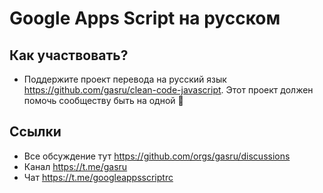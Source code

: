 # Google Apps Script на русском

## Как участвовать?

- Поддержите проект перевода на русский язык https://github.com/gasru/clean-code-javascript. Этот проект должен помочь сообществу быть на одной 🌊

## Ссылки

- Все обсуждение тут https://github.com/orgs/gasru/discussions
- Канал https://t.me/gasru
- Чат https://t.me/googleappsscriptrc
